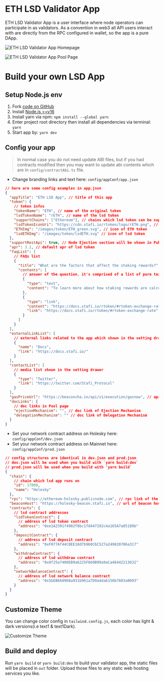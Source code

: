 # ETH LSD Validator App

ETH LSD Validator App is a user interface where node operators can participate in as validators. As a convention in web3 all API users interact with are directly from the RPC configured in wallet, so the app is a pure DApp.

![ETH LSD Validator App Homepage](/image/ethlsd/eth_lsd_validator_app_homepage.png 'ETH LSD Validator App Homepage')

![ETH LSD Validator App Pool Page](/image/ethlsd/eth_lsd_validator_app_pool_page.png 'ETH LSD Validator App Pool Page')

# Build your own LSD App

## Setup Node.js env

1. Fork [code on GitHub](https://github.com/stafiprotocol/eth-lsd-validator-app)
1. Install [Node.js >=v16](https://nodejs.org/en/learn/getting-started/how-to-install-nodejs)
1. Install yarn via npm: `npm install --global yarn`
1. Enter project root directory then install all dependencies via terminal: `yarn`
1. Start app by: `yarn dev`

## Config your app

> In normal case you do not need update ABI files, but if you had contracts modified then you may want to update abi contents which are in `config/contractAbi.ts` file.

- Change branding links and text here: `config/appConf/app.json`

```json
// here are some config examples in app.json
{
  "appTitle": "ETH LSD App", // title of this app
  "token": {
    // token infos
    "tokenName": "ETH", // name of the original token
    "lsdTokenName": "rETH", // name of the lsd token
    "supportChains": ["Ethereum"], // chains which lsd token can be supported
    "lsdTokenIconUri": "https://cdn.stafi.io/rtoken/logo/rETH.png", // icon link of lsd token
    "ETHImg": "/images/token/ETH_green.svg", // icon of ETH token
    "lsdETHImg": "/images/token/lsdETH.svg" // icon of lsd token
  },
  "supportRestApi": true, // Node Ejection section will be shown in Pubkeys page if this value is true
  "apr": 3.1, // default apr of lsd token
  "faqList": [
    // FAQs list
    {
      "title": "What are the factors that affect the staking rewards?", // question title
      "contents": [
        // answer of the question, it's comprised of a list of pure texts and links
        {
          "type": "text",
          "content": "To learn more about how staking rewards are calculated, please read:\n"
        },
        {
          "type": "link",
          "content": "https://docs.stafi.io/rtoken/#rtoken-exchange-rate\n",
          "link": "https://docs.stafi.io/rtoken/#rtoken-exchange-rate"
        }
      ]
    }
  ],
  "externalLinkList": [
    // external links related to the app which shown in the setting drawer
    {
      "name": "Docs",
      "link": "https://docs.stafi.io/"
    }
  ],
  "contactList": [
    // media list shown in the setting drawer
    {
      "type": "Twitter",
      "link": "https://twitter.com/Stafi_Protocol"
    }
  ],
  "gasPriceUrl": "https://beaconcha.in/api/v1/execution/gasnow", // api to query gas price
  "docLinks": {
    // doc links in Pool page
    "ejectionMechanism": "", // doc link of Ejection Mechanism
    "delegationMechanism": "" // doc link of Delegation Mechanism
  }
}
```

- Set your network contract address on Holesky here: `config/appConf/dev.json`
- Set your network contract address on Mainnet here: `config/appConf/prod.json`

```json
// config structures are identical in dev.json and prod.json
// dev.json will be used when you build with `yarn build:dev`
// prod.json will be used when you build with 'yarn build`
{
  "chain": {
    // chain which lsd app runs on
    "id": 17000,
    "name": "Holesky"
  },
  "rpc": "https://ethereum-holesky.publicnode.com", // rpc link of the chain
  "beaconHost": "https://holesky-beacon.stafi.io", // url of beacon host
  "contracts": {
    // lsd contract addresses
    "lsdTokenContract": {
      // address of lsd token contract
      "address": "0xe1A2391f4902f8bc1fd447192c4a165A7a05189b"
    },
    "depositContract": {
      // address of lsd deposit contract
      "address": "0xF077Af44C0EE18d7b960C6C527a249820706a317"
    },
    "withdrawContract": {
      // address of lsd withdraw contract
      "address": "0x0f25a7400EB9a6225F669B99a9aCa46442213632"
    },
    "networkBalanceContract": {
      // address of lsd network balance contract
      "address": "0x5bEB668968a931b961a7D9a4da6150b7A03a0093"
    }
  }
}
```

## Customize Theme

You can change color config in `tailwind.config.js`, each color has light & dark versions(i.e text1 & text1Dark).

![Customize Theme](/image/ethlsd/customize_theme.png 'Customize Theme')

## Build and deploy

Run `yarn build` or `yarn build:dev` to build your validator app, the static files will be placed in `out` folder. Upload those files to any static web hosting services you like.
